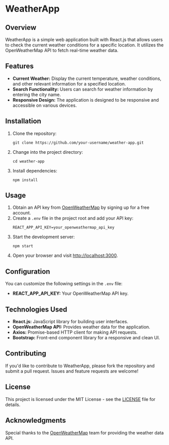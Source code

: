 <h1>WeatherApp</h1>

<h2>Overview</h2>

<p>WeatherApp is a simple web application built with React.js that allows users to check the current weather conditions for a specific location. It utilizes the OpenWeatherMap API to fetch real-time weather data.</p>

<h2>Features</h2>

<ul>
  <li><strong>Current Weather:</strong> Display the current temperature, weather conditions, and other relevant information for a specified location.</li>
  <li><strong>Search Functionality:</strong> Users can search for weather information by entering the city name.</li>
  <li><strong>Responsive Design:</strong> The application is designed to be responsive and accessible on various devices.</li>
</ul>

<h2>Installation</h2>

<ol>
  <li>Clone the repository:</li>
  <pre><code>git clone https://github.com/your-username/weather-app.git</code></pre>

  <li>Change into the project directory:</li>
  <pre><code>cd weather-app</code></pre>

  <li>Install dependencies:</li>
  <pre><code>npm install</code></pre>
</ol>

<h2>Usage</h2>

<ol>
  <li>Obtain an API key from <a href="https://openweathermap.org/">OpenWeatherMap</a> by signing up for a free account.</li>
  <li>Create a <code>.env</code> file in the project root and add your API key:</li>
  <pre><code>REACT_APP_API_KEY=your_openweathermap_api_key</code></pre>

  <li>Start the development server:</li>
  <pre><code>npm start</code></pre>

  <li>Open your browser and visit <a href="http://localhost:3000">http://localhost:3000</a>.</li>
</ol>

<h2>Configuration</h2>

<p>You can customize the following settings in the <code>.env</code> file:</p>

<ul>
  <li><strong>REACT_APP_API_KEY:</strong> Your OpenWeatherMap API key.</li>
</ul>

<h2>Technologies Used</h2>

<ul>
  <li><strong>React.js:</strong> JavaScript library for building user interfaces.</li>
  <li><strong>OpenWeatherMap API:</strong> Provides weather data for the application.</li>
  <li><strong>Axios:</strong> Promise-based HTTP client for making API requests.</li>
  <li><strong>Bootstrap:</strong> Front-end component library for a responsive and clean UI.</li>
</ul>

<h2>Contributing</h2>

<p>If you'd like to contribute to WeatherApp, please fork the repository and submit a pull request. Issues and feature requests are welcome!</p>

<h2>License</h2>

<p>This project is licensed under the MIT License - see the <a href="LICENSE">LICENSE</a> file for details.</p>

<h2>Acknowledgments</h2>

<p>Special thanks to the <a href="https://openweathermap.org/">OpenWeatherMap</a> team for providing the weather data API.</p>

